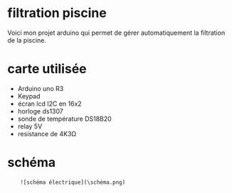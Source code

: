 # filtration piscine
 
 Voici mon projet arduino qui permet de gérer automatiquement la filtration de la piscine.

 # carte utilisée

 - Arduino uno R3
 - Keypad
 - écran lcd I2C en 16x2
 - horloge ds1307
 - sonde de température DS18B20
 - relay 5V
 - resistance de 4K3Ω

 # schéma

        ![schéma électrique](\schéma.png)